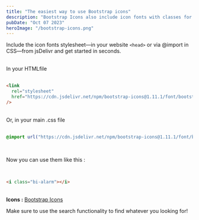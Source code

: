 ```yaml
---
title: "The easiest way to use Bootstrap icons"
description: "Bootstrap Icons also include icon fonts with classes for each individual icon. To use these icon web fonts in your web page, include them via CSS, and then reference the corresponding class names in your HTML as needed."
pubDate: "Oct 07 2023"
heroImage: "/bootstrap-icons.png"
---
```


Include the icon fonts stylesheet—in your website `<head>` or via @import in CSS—from jsDelivr and get started in seconds.

<br />
In your HTMLfile
<br />
<br />

```html
<link
  rel="stylesheet"
  href="https://cdn.jsdelivr.net/npm/bootstrap-icons@1.11.1/font/bootstrap-icons.css"
/>
```

<br />
Or, in your main .css file
<br />
<br />

```css
@import url("https://cdn.jsdelivr.net/npm/bootstrap-icons@1.11.1/font/bootstrap-icons.css");
```

<br>

Now you can use them like this :

<br>

```html
<i class="bi-alarm"></i>
```

<br>
<b>Icons :</b> <a href="https://icons.getbootstrap.com/#icons" target="_blank">Bootstrap Icons</a>

Make sure to use the search functionality to find whatever you looking for!
